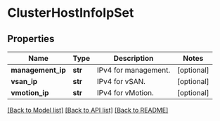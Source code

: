 # ClusterHostInfoIpSet

## Properties
Name | Type | Description | Notes
------------ | ------------- | ------------- | -------------
**management_ip** | **str** | IPv4 for management. | [optional] 
**vsan_ip** | **str** | IPv4 for vSAN. | [optional] 
**vmotion_ip** | **str** | IPv4 for vMotion. | [optional] 

[[Back to Model list]](../README.md#documentation-for-models) [[Back to API list]](../README.md#documentation-for-api-endpoints) [[Back to README]](../README.md)

